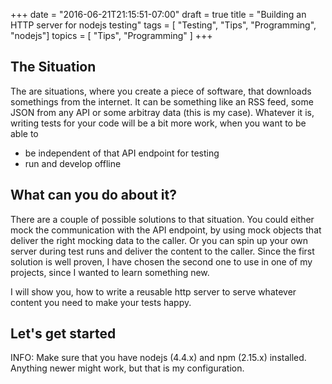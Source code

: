 +++
date = "2016-06-21T21:15:51-07:00"
draft = true
title = "Building an HTTP server for nodejs testing"
tags  = [ "Testing", "Tips", "Programming", "nodejs"]
topics = [ "Tips", "Programming" ]
+++

## The Situation
The are situations, where you create a piece of software, that downloads somethings from the internet. It can be something like an RSS feed, some JSON from any API or some arbitray data (this is my case). Whatever it is, writing tests for your code will be a bit more work, when you want to be able to

- be independent of that API endpoint for testing
- run and develop offline

## What can you do about it?
There are a couple of possible solutions to that situation. You could either mock the communication with the API endpoint, by using mock objects that deliver the right mocking data to the caller. Or you can spin up your own server during test runs and deliver the content to the caller. Since the first solution is well proven, I have chosen the second one to use in one of my projects, since I wanted to learn something new.

I will show you, how to write a reusable http server to serve whatever content you need to make your tests happy.

## Let's get started

INFO: Make sure that you have nodejs (4.4.x) and npm (2.15.x) installed. Anything newer might work, but that is my configuration.